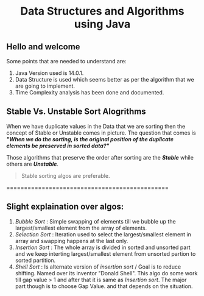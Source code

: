 <div align="center">
    <h1>Data Structures and Algorithms using Java</h1>
</div>

## Hello and welcome
Some points that are needed to understand are: 
1. Java Version used is 14.0.1.
1. Data Structure is used which seems better as per the algorithm that we are going to implement.
1. Time Complexity analysis has been done and documented.


## Stable Vs. Unstable Sort Alogrithms

When we have duplicate values in the Data that we are sorting then the concept of Stable or Unstable comes in picture. The question that comes is ***"When we do the sorting, is the original position of the duplicate elements be preserved in sorted data?"***

Those algorithms that preserve the order after sorting are the ***Stable*** while others are ***Unstable***.

> Stable sorting algos are preferable.

==============================================

## Slight explaination over algos:

1. *Bubble Sort* : Simple swapping of elements till we bubble up the largest/smallest element from the array of elements.
1. *Selection Sort* : Iteration used to select the largest/smallest element in array and swapping happens at the last only.
1. *Insertion Sort* : The whole array is divided in sorted and unsorted part and we keep interting largest/smallest element from unsorted partion to sorted partition.
1. *Shell Sort* : Is alternate version of *insertion sort* / Goal is to reduce shifting. Named over its inventor "Donald Shell". This algo do some work till gap value > 1 and after that it is same as *Insertion sort*.
   The major part though is to choose Gap Value. and that depends on the situation.
